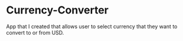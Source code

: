 # Currency-Converter
App that I created that allows user to select currency that they want to convert to or from USD.
